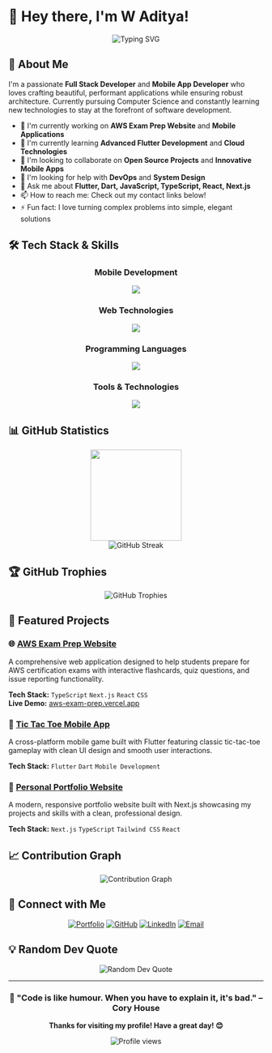 # 👋 Hey there, I'm W Aditya!

<div align="center">
  <img src="https://readme-typing-svg.herokuapp.com?font=Fira+Code&size=25&duration=4000&pause=1000&center=true&vCenter=true&multiline=true&width=600&height=100&lines=Full+Stack+Developer;Mobile+App+Developer;Passionate+About+Clean+Code;Always+Learning+New+Technologies" alt="Typing SVG" />
</div>

## 🚀 About Me

I'm a passionate **Full Stack Developer** and **Mobile App Developer** who loves crafting beautiful, performant applications while ensuring robust architecture. Currently pursuing Computer Science and constantly learning new technologies to stay at the forefront of software development.

- 🔭 I'm currently working on **AWS Exam Prep Website** and **Mobile Applications**
- 🌱 I'm currently learning **Advanced Flutter Development** and **Cloud Technologies**
- 👯 I'm looking to collaborate on **Open Source Projects** and **Innovative Mobile Apps**
- 🤔 I'm looking for help with **DevOps** and **System Design**
- 💬 Ask me about **Flutter, Dart, JavaScript, TypeScript, React, Next.js**
- 📫 How to reach me: Check out my contact links below!
- ⚡ Fun fact: I love turning complex problems into simple, elegant solutions

## 🛠️ Tech Stack & Skills

<div align="center">

### Mobile Development

<img src="https://skillicons.dev/icons?i=flutter,dart" />

### Web Technologies

<img src="https://skillicons.dev/icons?i=html,css,js,ts,react,nextjs" />

### Programming Languages

<img src="https://skillicons.dev/icons?i=java,python,c,cpp" />

### Tools & Technologies

<img src="https://skillicons.dev/icons?i=git,github,vscode,vercel" />

</div>

## 📊 GitHub Statistics

<div align="center">
  <img height="180em" src="https://github-readme-stats.vercel.app/api/top-langs/?username=AdityaW2005&layout=compact&langs_count=8&theme=tokyonight"/>
</div>

<div align="center">
  <img src="https://github-readme-streak-stats.herokuapp.com/?user=AdityaW2005&theme=tokyonight" alt="GitHub Streak" />
</div>

## 🏆 GitHub Trophies

<div align="center">
  <img src="https://github-profile-trophy.vercel.app/?username=AdityaW2005&theme=tokyonight&no-frame=true&row=1&column=7" alt="GitHub Trophies" />
</div>

## 🚀 Featured Projects

### 🌐 [AWS Exam Prep Website](https://github.com/AdityaW2005/aws-exam-prep-website)

A comprehensive web application designed to help students prepare for AWS certification exams with interactive flashcards, quiz questions, and issue reporting functionality.

**Tech Stack:** `TypeScript` `Next.js` `React` `CSS`  
**Live Demo:** [aws-exam-prep.vercel.app](https://aws-exam-prep.vercel.app/)

### 📱 [Tic Tac Toe Mobile App](https://github.com/AdityaW2005/tic-tac-toe-app)

A cross-platform mobile game built with Flutter featuring classic tic-tac-toe gameplay with clean UI design and smooth user interactions.

**Tech Stack:** `Flutter` `Dart` `Mobile Development`

### 💼 [Personal Portfolio Website](https://github.com/AdityaW2005/W-Aditya)

A modern, responsive portfolio website built with Next.js showcasing my projects and skills with a clean, professional design.

**Tech Stack:** `Next.js` `TypeScript` `Tailwind CSS` `React`

## 📈 Contribution Graph

<div align="center">
  <img src="https://github-readme-activity-graph.vercel.app/graph?username=AdityaW2005&theme=tokyo-night&hide_border=true" alt="Contribution Graph" />
</div>

## 🤝 Connect with Me

<div align="center">

[![Portfolio](https://img.shields.io/badge/Portfolio-000000?style=for-the-badge&logo=About.me&logoColor=white)](https://w-aditya.vercel.app)
[![GitHub](https://img.shields.io/badge/GitHub-100000?style=for-the-badge&logo=github&logoColor=white)](https://github.com/AdityaW2005)
[![LinkedIn](https://img.shields.io/badge/LinkedIn-0077B5?style=for-the-badge&logo=linkedin&logoColor=white)](https://www.linkedin.com/in/w-aditya-ba5357293/)
[![Email](https://img.shields.io/badge/Email-D14836?style=for-the-badge&logo=gmail&logoColor=white)](mailto:adhiw2005@gmail.com)

</div>

## 💡 Random Dev Quote

<div align="center">
  <img src="https://quotes-github-readme.vercel.app/api?type=horizontal&theme=tokyonight" alt="Random Dev Quote" />
</div>

---

<div align="center">
  
### 🌟 "Code is like humour. When you have to explain it, it's bad." – Cory House

**Thanks for visiting my profile! Have a great day! 😊**

<img src="https://komarev.com/ghpvc/?username=AdityaW2005&color=blueviolet&style=flat-square&label=Profile+Views" alt="Profile views" />

</div>
